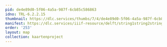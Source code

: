 ```yaml
---
pid: de4e89d0-5f06-4a5a-987f-6cb85c586863
idno: TRL-6.2.2.15
thumbnail: https://dlc.services/thumbs/7/4/de4e89d0-5f06-4a5a-987f-6cb85c586863/full/400,339/0/default.jpg
manifest: https://dlc.services/iiif-resource/delft/string1string2string3/kaartenproject-2007/TRL-6.2.2.15
order: '253'
layout: map
collection: kaartenproject
---
```

